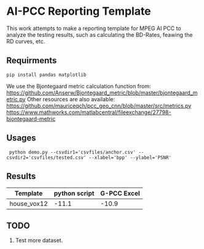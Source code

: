 # AI-PCC Reporting Template

This work attempts to make a reporting template for MPEG AI PCC to analyze the testing results, such as calculating the BD-Rates, feawing the RD curves, etc.

## Requirments

```shell
pip install pandas matplotlib
```

We use the Bjontegaard metric calculation function from:
https://github.com/Anserw/Bjontegaard_metric/blob/master/bjontegaard_metric.py
Other resources are also available:
https://github.com/mauriceqch/pcc_geo_cnn/blob/master/src/metrics.py
https://www.mathworks.com/matlabcentral/fileexchange/27798-bjontegaard-metric


## Usages

```shell
 python demo.py --csvdir1='csvfiles/anchor.csv' --csvdir2='csvfiles/tested.csv' --xlabel='bpp' --ylabel='PSNR'
```

## Results

|Template    |python script  |G-PCC Excel  |
|------------|---------------|-------------|
|house_vox12 |-11.1          |-10.9        |



## TODO

1. Test more dataset.
